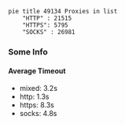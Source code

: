 
```mermaid
pie title 49134 Proxies in list
    "HTTP" : 21515
    "HTTPS": 5795
    "SOCKS" : 26981
```

### Some Info
#### Average Timeout

- mixed: 3.2s
- http: 1.3s
- https: 8.3s
- socks: 4.8s